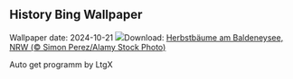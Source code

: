 ## History Bing Wallpaper
Wallpaper date: 2024-10-21
![](https://www.bing.com/th?id=OHR.GermanyBaldeneyseeFall_DE-DE3538373815_UHD.jpg&w=1000)Download: [Herbstbäume am Baldeneysee, NRW (© Simon Perez/Alamy Stock Photo)](https://www.bing.com/th?id=OHR.GermanyBaldeneyseeFall_DE-DE3538373815_UHD.jpg)

Auto get programm by LtgX
